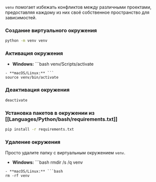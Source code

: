 `venv` помогает избежать конфликтов между различными проектами,
предоставляя каждому из них своё собственное пространство для зависимостей.

### Создание виртуального окружения

```bash
python -m venv venv
```

### Активация окружения

- **Windows:** ```bash
venv/Scripts/activate
```
- **macOS/Linux:** ```
source venv/bin/activate
```

### Деактивация окружения

```bash
deactivate
```

### Установка пакетов в окружении из [[Languages/Python/bash/requirements.txt]]

```bash
pip install -r requirements.txt
```

### Удаление окружения

Просто удалите папку с виртуальным окружением `venv`.

- **Windows:** ```bash
rmdir /s /q venv
```
- **macOS/Linux:** ```bash
rm -rf venv
```
